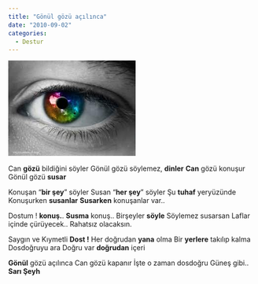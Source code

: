 ```yaml
---
title: "Gönül gözü açılınca"
date: "2010-09-02"
categories: 
  - Destur
---
```


[![goz.jpeg](../uploads/2010/09/goz.jpeg)](../uploads/2010/09/goz.jpeg "goz.jpeg")

Can **gözü** bildiğini söyler Gönül gözü söylemez, **dinler** **Can** gözü konuşur Gönül gözü **susar**

Konuşan “**bir şey**” söyler Susan “**her şey**” söyler Şu **tuhaf** yeryüzünde Konuşurken **susanlar** **Susarken** konuşanlar var..

Dostum ! **konuş.**. **Susma** konuş.. Birşeyler **söyle** Söylemez susarsan Laflar içinde çürüyecek.. Rahatsız olacaksın.

Saygın ve Kıymetli **Dost !** Her doğrudan **yana** olma Bir **yerlere** takılıp kalma Dosdoğruyu ara Doğru var **doğrudan** içeri

**Gönül** gözü açılınca Can gözü kapanır İşte o zaman dosdoğru Güneş gibi.. **Sarı Şeyh**
